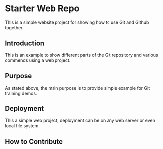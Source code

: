 # Starter Web Repo

This is a simple website project for showing how to use Git and Github together.

## Introduction
This is an example to show different parts of the Git repository and various commends using a web project.
## Purpose

As stated above, the main purpose is to provide simple example for Git training demos.

## Deployment

This a simple web project, deployment can be on any web server or even local file system.

## How to Contribute
